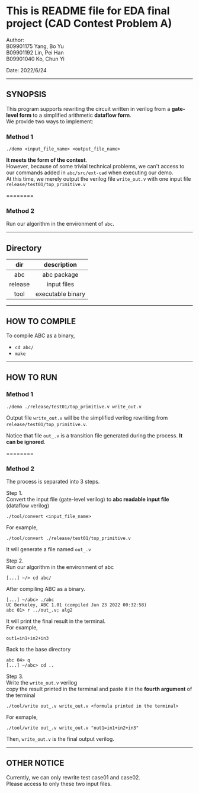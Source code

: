# This is README file for EDA final project (CAD Contest Problem A)

Author: \
B09901175 Yang, Bo Yu \
B09901192 Lin, Pei Han\
B09901040 Ko, Chun Yi 

Date: 2022/6/24

---
## SYNOPSIS

This program supports rewriting the circuit written in verilog from a **gate-level form** to a simplified arithmetic **dataflow form**.\
We provide two ways to implement:

### Method 1

    ./demo <input_file_name> <output_file_name>

**It meets the form of the contest**. \
However, because of some trivial technical problems, we can't access to our commands added in `abc/src/ext-cad` when executing our demo. \
At this time, we merely output the verilog file `write_out.v` with one input file `release/test01/top_primitive.v`

========
### Method 2
Run our algorithm in the environment of `abc`.

---
## Directory
|  dir   |  description  |
| :------:  | :------: |
|  abc   |  abc package  |
|  release   |  input files  |
|  tool  |  executable binary |

---
## HOW TO COMPILE

To compile ABC as a binary,

* `cd abc/`
* `make`

---
## HOW TO RUN

### Method 1 
    ./demo ./release/test01/top_primitive.v write_out.v

 Output file `write_out.v` will be the simplified verilog rewriting from `release/test01/top_primitive.v`.

 Notice that file `out_.v` is a transition file generated during the process. **It can be ignored**. 

========
### Method 2
The process is separated into 3 steps.

Step 1. \
Convert the input file (gate-level verilog) to **abc readable input file** (dataflow verilog)

    ./tool/convert <input_file_name> 
For example,

    ./tool/convert ./release/test01/top_primitive.v
It will generate a file named `out_.v`

Step 2. \
Run our algorithm in the environment of abc

    [...] ~/> cd abc/
 After compiling ABC as a binary.

    [...] ~/abc> ./abc
    UC Berkeley, ABC 1.01 (compiled Jun 23 2022 00:32:58)
    abc 01> r ../out_.v; alg2
 It will print the final result in the terminal. \
 For example, 

    out1=in1+in2+in3
Back to the base directory

    abc 04> q
    [...] ~/abc> cd ..
 
 Step 3.\
 Write the `write_out.v` verilog \
 copy the result printed in the terminal and paste it in the **fourth argument** of the terminal

    ./tool/write out_.v write_out.v <formula printed in the terminal>
For exmaple,

    ./tool/write out_.v write_out.v "out1=in1+in2+in3"
Then, `write_out.v` is the final output verilog.

---

## OTHER NOTICE
Currently, we can only rewrite test case01 and case02. \
Please access to only these two input files.
